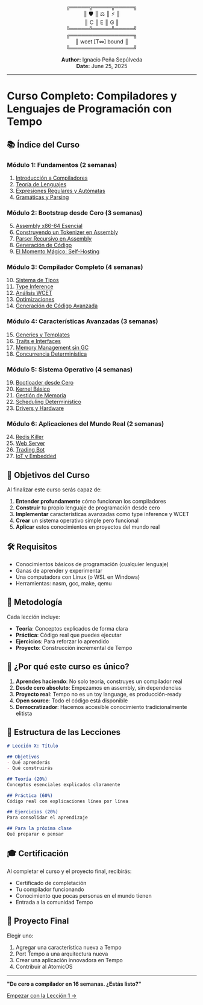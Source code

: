 <div align="center">

╔═════╦═════╦═════╗  
║ 🛡️  ║ ⚖️  ║ ⚡  ║  
║  C  ║  E  ║  G  ║  
╚═════╩═════╩═════╝  
╔═════════════════╗  
║ wcet [T∞] bound ║  
╚═════════════════╝  

**Author:** Ignacio Peña Sepúlveda  
**Date:** June 25, 2025

</div>

---

# Curso Completo: Compiladores y Lenguajes de Programación con Tempo

## 📚 Índice del Curso

### Módulo 1: Fundamentos (2 semanas)
1. [Introducción a Compiladores](modulo1/leccion1-intro.md)
2. [Teoría de Lenguajes](modulo1/leccion2-teoria.md)
3. [Expresiones Regulares y Autómatas](modulo1/leccion3-automatas.md)
4. [Gramáticas y Parsing](modulo1/leccion4-gramaticas.md)

### Módulo 2: Bootstrap desde Cero (3 semanas)
5. [Assembly x86-64 Esencial](modulo2/leccion5-assembly.md)
6. [Construyendo un Tokenizer en Assembly](modulo2/leccion6-tokenizer.md)
7. [Parser Recursivo en Assembly](modulo2/leccion7-parser.md)
8. [Generación de Código](modulo2/leccion8-codegen.md)
9. [El Momento Mágico: Self-Hosting](modulo2/leccion9-selfhost.md)

### Módulo 3: Compilador Completo (4 semanas)
10. [Sistema de Tipos](modulo3/leccion10-tipos.md)
11. [Type Inference](modulo3/leccion11-inference.md)
12. [Análisis WCET](modulo3/leccion12-wcet.md)
13. [Optimizaciones](modulo3/leccion13-optimizaciones.md)
14. [Generación de Código Avanzada](modulo3/leccion14-codegen-avanzado.md)

### Módulo 4: Características Avanzadas (3 semanas)
15. [Generics y Templates](modulo4/leccion15-generics.md)
16. [Traits e Interfaces](modulo4/leccion16-traits.md)
17. [Memory Management sin GC](modulo4/leccion17-memoria.md)
18. [Concurrencia Determinística](modulo4/leccion18-concurrencia.md)

### Módulo 5: Sistema Operativo (4 semanas)
19. [Bootloader desde Cero](modulo5/leccion19-bootloader.md)
20. [Kernel Básico](modulo5/leccion20-kernel.md)
21. [Gestión de Memoria](modulo5/leccion21-memoria-os.md)
22. [Scheduling Determinístico](modulo5/leccion22-scheduling.md)
23. [Drivers y Hardware](modulo5/leccion23-drivers.md)

### Módulo 6: Aplicaciones del Mundo Real (2 semanas)
24. [Redis Killer](modulo6/leccion24-redis.md)
25. [Web Server](modulo6/leccion25-webserver.md)
26. [Trading Bot](modulo6/leccion26-trading.md)
27. [IoT y Embedded](modulo6/leccion27-iot.md)

## 🎯 Objetivos del Curso

Al finalizar este curso serás capaz de:

1. **Entender profundamente** cómo funcionan los compiladores
2. **Construir** tu propio lenguaje de programación desde cero
3. **Implementar** características avanzadas como type inference y WCET
4. **Crear** un sistema operativo simple pero funcional
5. **Aplicar** estos conocimientos en proyectos del mundo real

## 🛠️ Requisitos

- Conocimientos básicos de programación (cualquier lenguaje)
- Ganas de aprender y experimentar
- Una computadora con Linux (o WSL en Windows)
- Herramientas: nasm, gcc, make, qemu

## 📖 Metodología

Cada lección incluye:
- **Teoría**: Conceptos explicados de forma clara
- **Práctica**: Código real que puedes ejecutar
- **Ejercicios**: Para reforzar lo aprendido
- **Proyecto**: Construcción incremental de Tempo

## 🚀 ¿Por qué este curso es único?

1. **Aprendes haciendo**: No solo teoría, construyes un compilador real
2. **Desde cero absoluto**: Empezamos en assembly, sin dependencias
3. **Proyecto real**: Tempo no es un toy language, es producción-ready
4. **Open source**: Todo el código está disponible
5. **Democratizador**: Hacemos accesible conocimiento tradicionalmente elitista

## 📝 Estructura de las Lecciones

```markdown
# Lección X: Título

## Objetivos
- Qué aprenderás
- Qué construirás

## Teoría (20%)
Conceptos esenciales explicados claramente

## Práctica (60%)
Código real con explicaciones línea por línea

## Ejercicios (20%)
Para consolidar el aprendizaje

## Para la próxima clase
Qué preparar o pensar
```

## 🎓 Certificación

Al completar el curso y el proyecto final, recibirás:
- Certificado de completación
- Tu compilador funcionando
- Conocimiento que pocas personas en el mundo tienen
- Entrada a la comunidad Tempo

## 🌟 Proyecto Final

Elegir uno:
1. Agregar una característica nueva a Tempo
2. Port Tempo a una arquitectura nueva
3. Crear una aplicación innovadora en Tempo
4. Contribuir al AtomicOS

---

**"De cero a compilador en 16 semanas. ¿Estás listo?"**

[Empezar con la Lección 1 →](modulo1/leccion1-intro.md)
